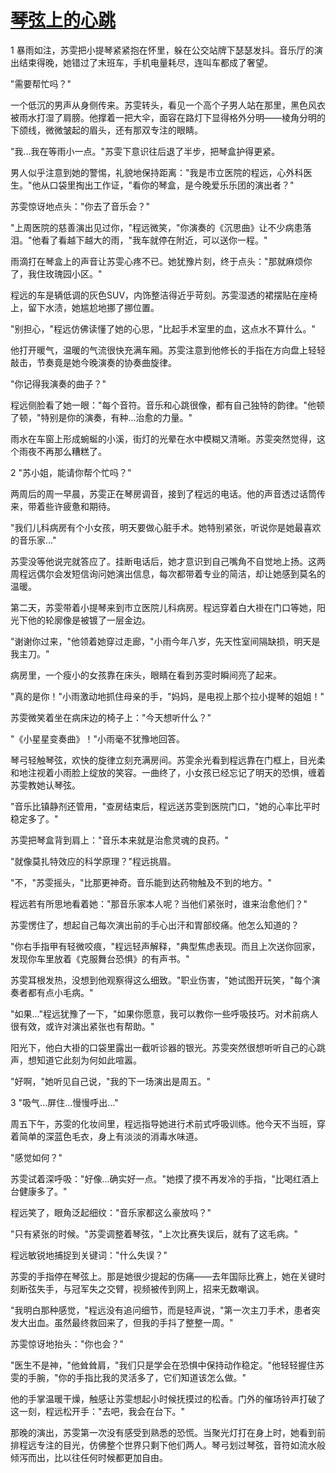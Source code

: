 # [琴弦上的心跳](https://gunianiu.github.io)
1
暴雨如注，苏雯把小提琴紧紧抱在怀里，躲在公交站牌下瑟瑟发抖。音乐厅的演出结束得晚，她错过了末班车，手机电量耗尽，连叫车都成了奢望。

"需要帮忙吗？"

一个低沉的男声从身侧传来。苏雯转头，看见一个高个子男人站在那里，黑色风衣被雨水打湿了肩膀。他撑着一把大伞，面容在路灯下显得格外分明——棱角分明的下颌线，微微皱起的眉头，还有那双专注的眼睛。

"我...我在等雨小一点。"苏雯下意识往后退了半步，把琴盒护得更紧。

男人似乎注意到她的警惕，礼貌地保持距离："我是市立医院的程远，心外科医生。"他从口袋里掏出工作证，"看你的琴盒，是今晚爱乐乐团的演出者？"

苏雯惊讶地点头："你去了音乐会？"

"上周医院的慈善演出见过你，"程远微笑，"你演奏的《沉思曲》让不少病患落泪。"他看了看越下越大的雨，"我车就停在附近，可以送你一程。"

雨滴打在琴盒上的声音让苏雯心疼不已。她犹豫片刻，终于点头："那就麻烦你了，我住玫瑰园小区。"

程远的车是辆低调的灰色SUV，内饰整洁得近乎苛刻。苏雯湿透的裙摆贴在座椅上，留下水渍，她尴尬地挪了挪位置。

"别担心，"程远仿佛读懂了她的心思，"比起手术室里的血，这点水不算什么。"

他打开暖气，温暖的气流很快充满车厢。苏雯注意到他修长的手指在方向盘上轻轻敲击，节奏竟是她今晚演奏的协奏曲旋律。

"你记得我演奏的曲子？"

程远侧脸看了她一眼："每个音符。音乐和心跳很像，都有自己独特的韵律。"他顿了顿，"特别是你的演奏，有种...治愈的力量。"

雨水在车窗上形成蜿蜒的小溪，街灯的光晕在水中模糊又清晰。苏雯突然觉得，这个雨夜不再那么糟糕了。

2
"苏小姐，能请你帮个忙吗？"

两周后的周一早晨，苏雯正在琴房调音，接到了程远的电话。他的声音透过话筒传来，带着些许疲惫和期待。

"我们儿科病房有个小女孩，明天要做心脏手术。她特别紧张，听说你是她最喜欢的音乐家..."

苏雯没等他说完就答应了。挂断电话后，她才意识到自己嘴角不自觉地上扬。这两周程远偶尔会发短信询问她演出信息，每次都带着专业的简洁，却让她感到莫名的温暖。

第二天，苏雯带着小提琴来到市立医院儿科病房。程远穿着白大褂在门口等她，阳光下他的轮廓像是被镀了一层金边。

"谢谢你过来，"他领着她穿过走廊，"小雨今年八岁，先天性室间隔缺损，明天是我主刀。"

病房里，一个瘦小的女孩靠在床头，眼睛在看到苏雯时瞬间亮了起来。

"真的是你！"小雨激动地抓住母亲的手，"妈妈，是电视上那个拉小提琴的姐姐！"

苏雯微笑着坐在病床边的椅子上："今天想听什么？"

"《小星星变奏曲》！"小雨毫不犹豫地回答。

琴弓轻触琴弦，欢快的旋律立刻充满房间。苏雯余光看到程远靠在门框上，目光柔和地注视着小雨脸上绽放的笑容。一曲终了，小女孩已经忘记了明天的恐惧，缠着苏雯教她认琴弦。

"音乐比镇静剂还管用，"查房结束后，程远送苏雯到医院门口，"她的心率比平时稳定多了。"

苏雯把琴盒背到肩上："音乐本来就是治愈灵魂的良药。"

"就像莫扎特效应的科学原理？"程远挑眉。

"不，"苏雯摇头，"比那更神奇。音乐能到达药物触及不到的地方。"

程远若有所思地看着她："那音乐家本人呢？当他们紧张时，谁来治愈他们？"

苏雯愣住了，想起自己每次演出前的手心出汗和胃部绞痛。他怎么知道的？

"你右手指甲有轻微咬痕，"程远轻声解释，"典型焦虑表现。而且上次送你回家，发现你车里放着《克服舞台恐惧》的有声书。"

苏雯耳根发热，没想到他观察得这么细致。"职业伤害，"她试图开玩笑，"每个演奏者都有点小毛病。"

"如果..."程远犹豫了一下，"如果你愿意，我可以教你一些呼吸技巧。对术前病人很有效，或许对演出紧张也有帮助。"

阳光下，他白大褂的口袋里露出一截听诊器的银光。苏雯突然很想听听自己的心跳声，想知道它此刻为何如此喧嚣。

"好啊，"她听见自己说，"我的下一场演出是周五。"

3
"吸气...屏住...慢慢呼出..."

周五下午，苏雯的化妆间里，程远指导她进行术前式呼吸训练。他今天不当班，穿着简单的深蓝色毛衣，身上有淡淡的消毒水味道。

"感觉如何？"

苏雯试着深呼吸："好像...确实好一点。"她摸了摸不再发冷的手指，"比喝红酒上台健康多了。"

程远笑了，眼角泛起细纹："音乐家都这么豪放吗？"

"只有紧张的时候。"苏雯调整着琴弦，"上次比赛失误后，就有了这毛病。"

程远敏锐地捕捉到关键词："什么失误？"

苏雯的手指停在琴弦上。那是她很少提起的伤痛——去年国际比赛上，她在关键时刻断弦失手，与冠军失之交臂，视频被传到网上，招来无数嘲讽。

"我明白那种感觉，"程远没有追问细节，而是轻声说，"第一次主刀手术，患者突发大出血。虽然最终救回来了，但我的手抖了整整一周。"

苏雯惊讶地抬头："你也会？"

"医生不是神，"他耸耸肩，"我们只是学会在恐惧中保持动作稳定。"他轻轻握住苏雯的手腕，"你的手指比我的灵活多了，它们知道该怎么做。"

他的手掌温暖干燥，触感让苏雯想起小时候抚摸过的松香。门外的催场铃声打破了这一刻，程远松开手："去吧，我会在台下。"

那晚的演出，苏雯第一次没有感受到熟悉的恐慌。当聚光灯打在身上时，她看到前排程远专注的目光，仿佛整个世界只剩下他们两人。琴弓划过琴弦，音符如流水般倾泻而出，比以往任何时候都更加自由。
